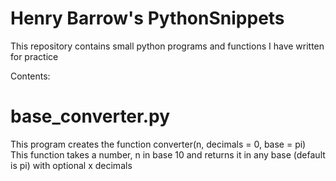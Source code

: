 # Henry Barrow's PythonSnippets
This repository contains small python programs and functions I have written for practice

Contents:

# base_converter.py
This program creates the function converter(n, decimals = 0, base = pi)
This function takes a number, n in base 10 and returns it in any base (default is pi) with optional x decimals

